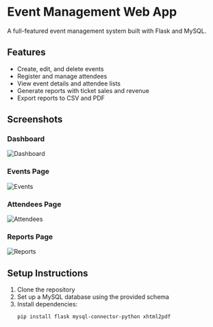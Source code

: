 # Event Management Web App

A full-featured event management system built with Flask and MySQL.

## Features

- Create, edit, and delete events
- Register and manage attendees
- View event details and attendee lists
- Generate reports with ticket sales and revenue
- Export reports to CSV and PDF

## Screenshots

### Dashboard
![Dashboard](screenshots/dashboard.png)

### Events Page
![Events](screenshots/events.png)

### Attendees Page
![Attendees](screenshots/attendees.png)

### Reports Page
![Reports](screenshots/reports.png)

## Setup Instructions

1. Clone the repository
2. Set up a MySQL database using the provided schema
3. Install dependencies:
   ```bash
   pip install flask mysql-connector-python xhtml2pdf
